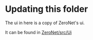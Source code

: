 # Updating this folder

The ui in here is a copy of ZeroNet's ui.

It can be found in [ZeroNet/src/Ui](https://github.com/HelloZeroNet/ZeroNet/tree/master/src/Ui)
